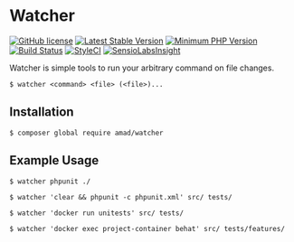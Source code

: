 # Watcher

[![GitHub license](https://img.shields.io/badge/license-MIT-blue.svg)](https://raw.githubusercontent.com/amad/watcher/master/LICENSE)
[![Latest Stable Version](https://img.shields.io/packagist/v/amad/watcher.svg?style=flat-square)](https://packagist.org/packages/amad/watcher)
[![Minimum PHP Version](https://img.shields.io/badge/php-%3E%3D%205.5.9-8892BF.svg?style=flat-square)](https://php.net/)
[![Build Status](https://travis-ci.org/amad/watcher.svg?branch=master)](https://travis-ci.org/amad/watcher)
[![StyleCI](https://styleci.io/repos/65620231/shield?branch=master)](https://styleci.io/repos/65620231)
[![SensioLabsInsight](https://insight.sensiolabs.com/projects/766f28cd-7811-4b53-b2fb-974332d59023/mini.png)](https://insight.sensiolabs.com/projects/766f28cd-7811-4b53-b2fb-974332d59023)

Watcher is simple tools to run your arbitrary command on file changes.

```
$ watcher <command> <file> (<file>)...
```

## Installation

```
$ composer global require amad/watcher
```

## Example Usage

```
$ watcher phpunit ./
```
```
$ watcher 'clear && phpunit -c phpunit.xml' src/ tests/
```
```
$ watcher 'docker run unitests' src/ tests/
```
```
$ watcher 'docker exec project-container behat' src/ tests/features/
```
